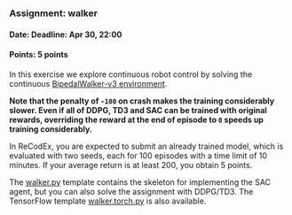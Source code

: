 ### Assignment: walker
#### Date: Deadline: Apr 30, 22:00
#### Points: 5 points

In this exercise we explore continuous robot control
by solving the continuous [BipedalWalker-v3 environment](https://gymnasium.farama.org/environments/box2d/bipedal_walker/).

**Note that the penalty of `-100` on crash makes the training considerably slower.
Even if all of DDPG, TD3 and SAC can be trained with original rewards, overriding
the reward at the end of episode to `0` speeds up training considerably.**

In ReCodEx, you are expected to submit an already trained model,
which is evaluated with two seeds, each for 100 episodes with a time
limit of 10 minutes. If your average return is at least 200, you obtain
5 points.

The [walker.py](https://github.com/ufal/npfl139/tree/master/labs/09/walker.py)
template contains the skeleton for implementing the SAC agent, but you can
also solve the assignment with DDPG/TD3. The TensorFlow template
[walker.torch.py](https://github.com/ufal/npfl139/tree/master/labs/09/walker.tf.py)
is also available.
